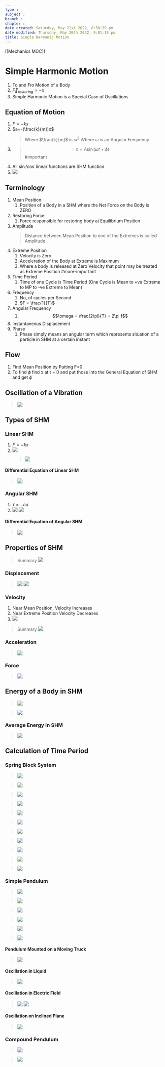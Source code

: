 ```yaml
---
type : 
subject : 
branch :
chapter :
date created: Saturday, May 21st 2022, 8:38:29 pm
date modified: Thursday, May 26th 2022, 9:01:18 pm
title: Simple Harmonic Motion
---
```

[[Mechanics MOC]]

# Simple Harmonic Motion

1. To and Fro Motion of a Body
2. $\vec F_{restoring} \propto -x$
3. Simple Harmonic Motion is a Special Case of Oscillations

## Equation of Motion

1. $F=-kx$
2. $a=-(\frac{k}{m})x$
	>Where $\frac{k}{m}$ is $\omega^2$ Where $\omega$ is an Angular Frequency
3. > $$x = A\sin(\omega t+\phi)$$ #important
4. All $\sin$/$\cos$ linear functions are SHM function
5. ![](https://i.imgur.com/CfP4u90.png)

## Terminology

1. Mean Position
	1. Position of a Body in a SHM where the Net Force on the Body is ZERO
2. Restoring Force
	1. Force responsible for restoring body at Equilibrium Position
3. Amplitude
	> Distance between Mean Position to one of the Extremes is called Amplitude.
4. Extreme Position
	1. Velocity is Zero
	2. Acceleration of the Body at Extreme is Maximum
	3. Where a body is released at Zero Velocity that point may be treated as Extreme Position #more-important
5. Time Period
	1. Time of one Cycle is Time Period (One Cycle is Mean to +ve Extreme to MP to -ve Extreme to Mean)
6. Frequency
	1. No, of cycles per Second
	2. $F = \frac{1}{T}$
7. Angular Frequency
	1. $$\omega = \frac{2\pi}{T} = 2\pi f$$
8. Instantaneous Displacement
9. Phase
	1. Phase simply means an angular term which represents situation of a particle in SHM at a certain instant

## Flow

1. Find Mean Position by Putting F=0
2. To find $\phi$ find x at t = 0 and put those into the General Equation of SHM and get $\phi$

## Oscillation of a Vibration

>![](https://i.imgur.com/PFlavms.png)

## Types of SHM

### Linear SHM

1. $F=-kx$
2. ![](https://i.imgur.com/MzCx4LH.png)
	>![](https://i.imgur.com/rgewRFz.png)

#### Differential Equation of Linear SHM

>![](https://i.imgur.com/wjXfpzE.png)

### Angular SHM

1. $\tau = -c\alpha$
2. ![](https://i.imgur.com/osgfWiz.png)
	![](https://i.imgur.com/wOfhbJs.png)

#### Differential Equation of Angular SHM

>![](https://i.imgur.com/caZB53R.png)

## Properties of SHM

>Summary
>![](https://i.imgur.com/Y29LELW.png)

### Displacement

>![](https://i.imgur.com/rnptxwT.png)
>![](https://i.imgur.com/2cW3i0f.png)

### Velocity

1. Near Mean Position, Velocity Increases
2. Near Extreme Position Velocity Decreases
3. ![](https://i.imgur.com/dGNmr0G.png)

>Summary
>![](https://i.imgur.com/J0XbX0j.png)

### Acceleration

>![](https://i.imgur.com/dPR4vFU.png)

### Force

>![](https://i.imgur.com/yfvGG7v.png)

## Energy of a Body in SHM

>![](https://i.imgur.com/i3dTchk.png)

>![](https://i.imgur.com/ilFr5bC.png)

### Average Energy in SHM

>![](https://i.imgur.com/c3Qw3Ub.png)

## Calculation of Time Period

### Spring Block System

>![](https://i.imgur.com/K7HH4Vm.png)

>![](https://i.imgur.com/cSVvMaX.png)

>![](https://i.imgur.com/BR06VMt.png)

>![](https://i.imgur.com/WG8DLBo.png)

>![](https://i.imgur.com/XCrlhF5.png)

>![](https://i.imgur.com/5uohbKB.png)

>![](https://i.imgur.com/6BTMq6T.png)

>![](https://i.imgur.com/XHKmPeZ.png)

>![](https://i.imgur.com/LK5qUIN.png)

>![](https://i.imgur.com/4ImlK9Y.png)

>![](https://i.imgur.com/yxzigpG.png)

### Simple Pendulum

>![](https://i.imgur.com/k12Ww6X.png)

>![](https://i.imgur.com/0D6HIXH.png)

>![](https://i.imgur.com/1UBxJGb.png)

>![](https://i.imgur.com/xuabz20.png)

>![](https://i.imgur.com/4iL85s0.png)

>![](https://i.imgur.com/D8bSl3Z.png)

#### Pendulum Mounted on a Moving Truck

>![](https://i.imgur.com/Kh4Q8dk.png)

#### Oscillation in Liquid

>![](https://i.imgur.com/hHncNnT.png)

#### Oscillation in Electric Field

>![](https://i.imgur.com/kGp4Zni.png)
>![](https://i.imgur.com/jwUrclF.png)

#### Oscillation on Inclined Plane

>![](https://i.imgur.com/VmbpLvg.png)

### Compound Pendulum

>![](https://i.imgur.com/ee4NApU.png)

>![](https://i.imgur.com/Wiiztj3.png)
